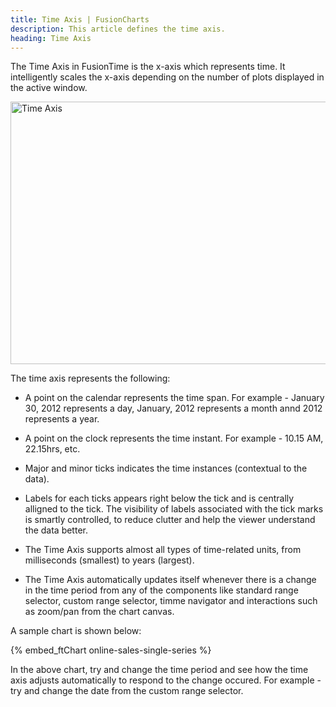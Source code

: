 ```yaml
---
title: Time Axis | FusionCharts
description: This article defines the time axis.
heading: Time Axis
---
```


The Time Axis in FusionTime is the x-axis which represents time. It intelligently scales the x-axis depending on the number of plots displayed in the active window. 

<img src="{% site.baseurl %}/images/fusiontime-component-time-axis.png" alt="Time Axis" width="700" height="420">

The time axis represents the following:

* A point on the calendar represents the time span. For example - January 30, 2012 represents a day, January, 2012 represents a month annd 2012 represents a year. 

* A point on the clock represents the time instant. For example - 10.15 AM, 22.15hrs, etc. 

* Major and minor ticks indicates the time instances (contextual to the data).

* Labels for each ticks appears right below the tick and is centrally alligned to the tick. The visibility of labels associated with the tick marks is smartly controlled, to reduce clutter and help the viewer understand the data better.

* The Time Axis supports almost all types of time-related units, from milliseconds (smallest) to years (largest).

* The Time Axis automatically updates itself whenever there is a change in the time period from any of the components like standard range selector, custom range selector, timme navigator and interactions such as zoom/pan from the chart canvas.

A sample chart is shown below:

{% embed_ftChart online-sales-single-series %}

In the above chart, try and change the time period and see how the time axis adjusts automatically to respond to the change occured. For example - try and change the date from the custom range selector.